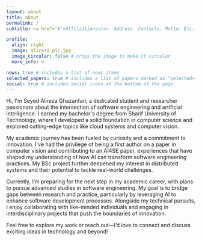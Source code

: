 ```yaml
---
layout: about
title: about
permalink: /
subtitle: <a href='#'>Affiliations</a>. Address. Contacts. Motto. Etc.

profile:
  align: right
  image: alireza_pic.jpg
  image_circular: false # crops the image to make it circular
  more_info: >

news: true # includes a list of news items
selected_papers: true # includes a list of papers marked as "selected={true}"
social: true # includes social icons at the bottom of the page
---
```


Hi, I'm Seyed Alireza Ghazanfari, a dedicated student and researcher passionate about the intersection of software engineering and artificial intelligence. I earned my bachelor's degree from Sharif University of Technology, where I developed a solid foundation in computer science and explored cutting-edge topics like cloud systems and computer vision.

My academic journey has been fueled by curiosity and a commitment to innovation. I've had the privilege of being a first author on a paper in computer vision and contributing to an AI4SE paper, experiences that have shaped my understanding of how AI can transform software engineering practices. My BSc project further deepened my interest in distributed systems and their potential to tackle real-world challenges.

Currently, I’m preparing for the next step in my academic career, with plans to pursue advanced studies in software engineering. My goal is to bridge gaps between research and practice, particularly by leveraging AI to enhance software development processes. Alongside my technical pursuits, I enjoy collaborating with like-minded individuals and engaging in interdisciplinary projects that push the boundaries of innovation.

Feel free to explore my work or reach out—I’d love to connect and discuss exciting ideas in technology and beyond!
<!-- Write your biography here. Tell the world about yourself. Link to your favorite [subreddit](http://reddit.com). You can put a picture in, too. The code is already in, just name your picture `prof_pic.jpg` and put it in the `img/` folder.

Put your address / P.O. box / other info right below your picture. You can also disable any of these elements by editing `profile` property of the YAML header of your `_pages/about.md`. Edit `_bibliography/papers.bib` and Jekyll will render your [publications page](/al-folio/publications/) automatically.

Link to your social media connections, too. This theme is set up to use [Font Awesome icons](https://fontawesome.com/) and [Academicons](https://jpswalsh.github.io/academicons/), like the ones below. Add your Facebook, Twitter, LinkedIn, Google Scholar, or just disable all of them. -->

